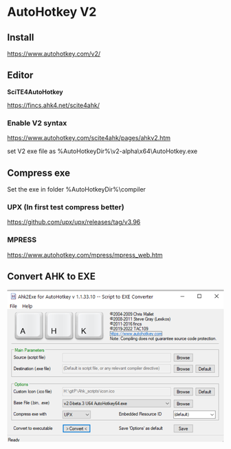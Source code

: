 # AutoHotkey V2

## Install

https://www.autohotkey.com/v2/



## Editor



**SciTE4AutoHotkey**

https://fincs.ahk4.net/scite4ahk/



### Enable V2 syntax 

https://www.autohotkey.com/scite4ahk/pages/ahkv2.htm

set V2 exe file as %AutoHotkeyDir%\v2-alpha\x64\AutoHotkey.exe



## Compress exe

Set the exe in folder %AutoHotkeyDir%\compiler

### UPX (In first test compress better)

https://github.com/upx/upx/releases/tag/v3.96

### MPRESS

https://www.autohotkey.com/mpress/mpress_web.htm



## Convert AHK to EXE

![image-20220118213328731](image-20220118213328731.png)